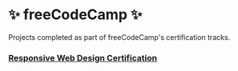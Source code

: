 # ✨ freeCodeCamp ✨
Projects completed as part of freeCodeCamp's certification tracks.

### [Responsive Web Design Certification](https://github.com/May-95/freecodecamp-projects/tree/main/FCC%20Responsive%20Web%20Design%20Projects)


